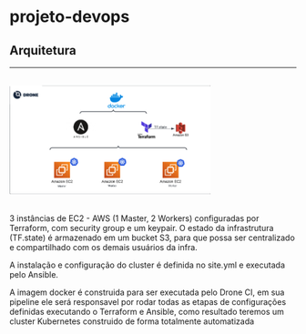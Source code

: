 # projeto-devops

## Arquitetura
________________

<br><img alt="Arquitetura do projeto" width="70%" src="./assets/arquitetura.png"><br><br>

 3 instâncias de EC2 - AWS (1 Master, 2 Workers) configuradas por Terraform, com security group e um keypair. O estado da infrastrutura (TF.state) é armazenado em um bucket S3, 
 para que possa ser centralizado e compartilhado com os demais usuários da infra.

A instalação e configuração do cluster é definida no site.yml e executada pelo Ansible.

A imagem docker é construida para ser executada pelo Drone CI, em sua pipeline ele será responsavel por rodar todas as etapas de configurações definidas executando o Terraform e Ansible, como resultado teremos um cluster Kubernetes construido 
de forma totalmente automatizada

